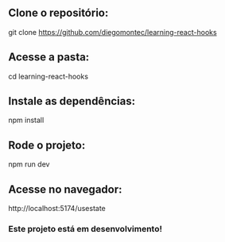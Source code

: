 ## Clone o repositório:

git clone https://github.com/diegomontec/learning-react-hooks

## Acesse a pasta:

cd learning-react-hooks

## Instale as dependências:

npm install

## Rode o projeto:

npm run dev

## Acesse no navegador:

http://localhost:5174/usestate




### Este projeto está em desenvolvimento!
